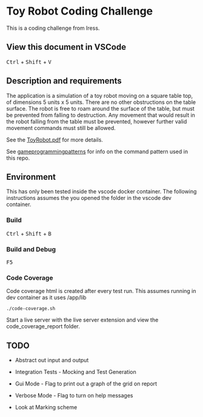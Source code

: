 # Toy Robot Coding Challenge

This is a coding challenge from Iress.

## View this document in VSCode

<kbd>Ctrl</kbd> + <kbd>Shift</kbd> + <kbd>V</kbd>

## Description and requirements

The application is a simulation of a toy robot moving on a square table top, of dimensions 5 units x 5 units. There are no other obstructions on the table surface. The robot is free to roam around the surface of the table, but must be prevented from falling to destruction. Any movement that would result in the robot falling from the table must be prevented, however further valid movement commands must still be allowed.

See the [ToyRobot.pdf](ToyRobot.pdf) for more details.

See [gameprogrammingpatterns](https://gameprogrammingpatterns.com/command.html) for info on the command pattern used in this repo.

## Environment

This has only been tested inside the vscode docker container.
The following instructions assumes the you opened the folder in the vscode dev container.

### Build

<kbd>Ctrl</kbd> + <kbd>Shift</kbd> + <kbd>B</kbd>

### Build and Debug

<kbd>F5</kbd>

### Code Coverage
Code coverage html is created after every test run.
This assumes running in dev container as it uses /app/lib
```
./code-coverage.sh
```
Start a live server with the live server extension and view the code_coverage_report folder.

## TODO

* Abstract out input and output

* Integration Tests - Mocking and Test Generation

* Gui Mode - Flag to print out a graph of the grid on report

* Verbose Mode - Flag to turn on help messages

* Look at Marking scheme
